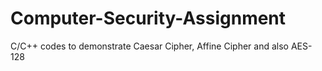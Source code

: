# Computer-Security-Assignment
C/C++ codes to demonstrate Caesar Cipher, Affine Cipher and also AES-128
